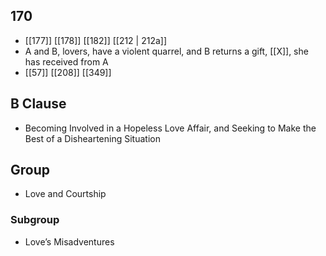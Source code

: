 ## 170
- [[177]] [[178]] [[182]] [[212 | 212a]] 
- A and B, lovers, have a violent quarrel, and B returns a gift, [[X]], she has received from A
- [[57]] [[208]] [[349]] 

## B Clause
- Becoming Involved in a Hopeless Love Affair, and Seeking to Make the Best of a Disheartening Situation

## Group
- Love and Courtship

### Subgroup
- Love’s Misadventures

